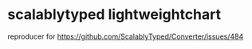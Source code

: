 # scalablytyped lightweightchart

reproducer for https://github.com/ScalablyTyped/Converter/issues/484